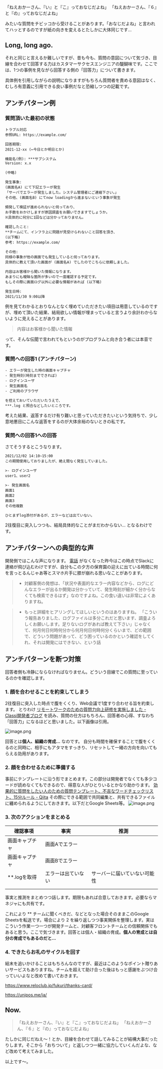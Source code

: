 「ねえおかーさん、『い』と『こ』っておなじだよね」
「ねえおかーさん、『６』と『の』っておなじだよね」

みたいな質問をチビッコから受けることがあります。「おなじだよね」と言われてハッとするのですが紙の向きを変えるとたしかに大体同じです... 


## Long, long ago. 

それと同じと言えるか難しいですが、昔も今も、質問の意図について気づき、目線を合わせて回答する力はカスタマーサクセスエンジニアの醍醐味です。ここでは、1つの事例を見ながら回答する側の「回答力」について書きます。

具体例を引用しながらの説明になりますがもちろん質問者を責める意図はなく、むしろ有意義に引用できる良い事例だなと恐縮しつつの記載です。

## アンチパターン例

### 質問頂いた最初の状態

```text:実際の例から少々整形したもの
トラブル対応
参照URL: https://example.com/

回答期限: 
2021-12-xx (←今日とか明日とか)

機能名(例): ***サブシステム
Version: x.x

(中略)

発生事象:
(画面名A) にて下記エラーが発生
「サーバでエラーが発生しました。システム管理者にご連絡下さい。」
その他、(画面名B) にてnow loadingから進まないという事象が発生

頻発して検証が進められないと伺っており、
お手数をおかけしますが原因調査をお願いできますでしょうか。
※具体的に何分に1回などは分かっておりません。

確認したこと:
**チームにて、インフラ上に問題が見受けられないこと回答を頂き、
(以下略)
参考: https://example.com/

その他:
同様の事象が他の画面でも発生していると伺っております。
具体的に教えて頂いた画面が (画面名A) でしたのでこちらに依頼しました。

内容はお客様から聞いた情報になります。
あまりにも曖昧な箇所が多いので一度確認する予定です。
もしその際に画面ログ以外に必要な情報があれば (以下略)

発生日時:
2021/11/30 9:00以降
```
例を見てわかるとおりなんとなく埋めていただきたい項目は用意しているのですが、埋めて頂いた結果、結局欲しい情報が埋まっていると言うより余計わからないように見えることがあります。

> 内容はお客様から聞いた情報

って、そんな伝聞で言われてもというのがプログラムと向き合う者には本音です。


### 質問への回答1 (アンチパターン)

```
- エラーが発生した時の画面キャプチャ
- 発生時刻(時刻までできれば)
- ログインユーザ
- 発生画面名
- ご利用のブラウザ

を控えておいていただいたうえで、
***.log と照合などしたいところです。
```

考えた結果、返答するだけ有り難いと思っていただきたいという気持ちで、少し意地悪目にこんな返答をするのが大体余裕のないときの私です。


### 質問への回答1への回答

さてそうするとこうなります。

```
2021/12/02 14:10~15:00
この期間使用しておりましたが、絶え間なく発生していました。

>- ログインユーザ
user1、user2

>- 発生画面名
画面1
画面2
画面3
その他複数

ひとまずlog添付があるが、エラーなどは出ていない。
```

2往復目に突入しつつも、結局具体的なことがまだわからない... となるわけです。


## アンチパターンへの典型的な声

開発側ではこんな声になります。
[電話](https://qiita.com/e99h2121/items/af3d72da7ce9aa45da5b) がなくなった昨今はこの時点でSlackに連絡が飛び込むわけですが、自分もこの夕方の保育園の迎えに出ている時間に何を言っとるんじゃあ等とスマホ片手に膝が崩れる思いなことがあります。


> - 対顧客側の発想は、「状況や表面的なエラー内容などから、ログにどんなエラーが出るか開発は分かっていて、発生時刻が細かく分からなくても検索できるはず」なのですよね。この食い違いは非常によくありますね。

> - もっと詳細をヒアリングしてほしいというのはありますね。
「こういう報告ありました、ログファイルは多分これだと思います、調査よろしくお願いします。足りないログがあれば教えて下さい」じゃなくて、何月何日何時何分から何月何日何時何分くらいまで、どの範囲で、どういう問題があって、どう困っているのかという確認をしてくれ、それは開発にはできない、という話


## アンチパターンを断つ対策

回答者側も冷静にならなければなりません。どういう目線でこの質問に至っているのかを確認します。

### 1. 顔を合わせることを約束してしまう

2往復目に突入した時点で腹をくくり、Web会議で1度すり合わせる旨を約束します。
とりわけ [リモートワークのための質問力向上研修を実施しました - Classi開発者ブログ](https://tech.classi.jp/entry/2021/12/07/120000) を読み、質問の仕方はもちろん、回答者の心得、すなわち「回答力」になるほどと思いました。以下画像は引用。

![image.png](https://qiita-image-store.s3.ap-northeast-1.amazonaws.com/0/93824/daf732f3-6d7c-e993-e679-bc3fb85d4a6b.png)

回答とは**個人、組織の育成...** なのです。
自分も時間を確保することで腹をくくるのと同時に、相手にもアタマをすっきり、リセットして一緒の方向を向いてもらえる効用があります。

### 2. 顔を合わせるために準備する

事前にテンプレートに沿う形でまとめます。この部分は開発者でなくても多少コードが読めなくてもできるので、得意な人がひとりいるとかなり助かります。
[効果的に質問をしたい人のための質問テンプレート、不吉なワードチェックリスト、15分ルール - Qiita](https://qiita.com/e99h2121/items/95129fe0e94d2ed1120b)
その際にできる範囲で共同編集と、共有できるファイルに纏められるようにしておきます。以下だとGoogle Sheets等。
![image.png](https://qiita-image-store.s3.ap-northeast-1.amazonaws.com/0/93824/6331278a-1713-4c3b-b331-98d88b350c0c.png)

### 3. 次のアクションをまとめる

|確認事項|事実|推測|
|--|---|---|
|画面キャプチャ   | 画面Aでエラー   |  |
|画面キャプチャ   | 画面Bでエラー   |  |
|**.logを取得   | エラーは出ていない   | サーバーに届いていない可能性   |
|   |   |   |
|   |   |   |

事実と推測をまとめつつ話します。期限もあれば合意しておきます。必要ならマネジャにも共有です。

これにより ** チームに聞くべきだ、などとなった場合そのままこのGoogle Sheetsを転送です。場合により 2 を繰り返しつつ事実関係を整理します。実はこういう作業一つ一つが開発チームと、対顧客フロントチームとの信頼関係でもあると思う。ここで気づきます。回答とは個人・組織の育成。**個人の育成とは自分の育成でもあるのだと...**


### 4. できたらお礼のサイクルを回す

結末を追いかけることはもちろんなのですが、最近はこのようなポイント贈りあいサービスもありますね。チームを超えて助け合った後はもっと感謝をぶつけ合っていいよなと改めて書いておきます。


https://www.reloclub.jp/fukuri/thanks-card/

https://unipos.me/ja/


## Now. 

> 「ねえおかーさん、『い』と『こ』っておなじだよね」
> 「ねえおかーさん、『６』と『の』っておなじだよね」

たしかに同じだねえ～！とか、目線を合わせて話してみることが結構大事だったりします。そこから「おちついて」と返しつつ一緒に協力していくんだよな、など改めて考えてみました。

以上です～。
